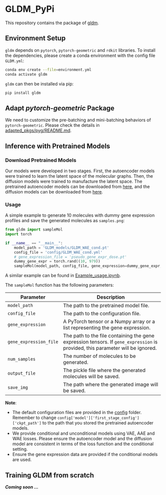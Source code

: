 # GLDM_PyPi

This repository contains the package of [gldm](https://pypi.org/project/gldm/). 

## Environment Setup

`gldm` depends on `pytorch`, `pytorch-geometric` and `rdkit` libraries. To install the dependencies, please create a conda environment with the config file `GLDM.yml`:

```bash
conda env create --file=environment.yml
conda activate gldm
```

`gldm` can then be installed via pip:

```bash
pip install gldm
```

## Adapt *pytorch-geometric* Package

We need to customize the pre-batching and mini-batching behaviors of `pytorch-geometric`. Please check the details in [adapted_pkgs/pyg/README.md](adapted_pkgs/pyg/README.md).

## Inference with Pretrained Models

### Download Pretrained Models

Our models were developed in two stages. First, the autoencoder models were trained to learn the latent space of the molecular graphs. Then, the diffusion models were trained to manufacture the latent space. The pretrained autoencoder models can be downloaded from [here](https://zenodo.org/records/10782445), and the diffusion models can be downloaded from [here](https://zenodo.org/records/10782451).


### Usage

A simple example to generate 10 molecules with dummy gene expression profiles and save the generated molecules as `samples.png`:

```python
from gldm import sampleMol
import torch

if __name__ == "__main__":
    model_path = 'GLDM_models/GLDM_WAE_cond.pt'
    config_file = 'config/GLDM_WAE_cond.yml'
    # gene_expression_file = 'pseudo_gene_expr_dose.pt'
    dummy_gene_expr = torch.rand((10, 979))
    sampleMol(model_path, config_file, gene_expression=dummy_gene_expr, num_samples=10, output_file='samples.pkl', save_img='samples.png')
```
A similar example can be found in [Example_usage.ipynb](Example_usage.ipynb).

The `sampleMol` function has the following parameters:

| Parameter | Description |
| --- | --- |
| `model_path` | The path to the pretrained model file. |
| `config_file` | The path to the configuration file. |
| `gene_expression` | A PyTorch tensor or a Numpy array or a list representing the gene expression. |
| `gene_expression_file` | The path to the file containing the gene expression tensors. If `gene_expression` is provided, this parameter will be ignored. |
| `num_samples` | The number of molecules to be generated. |
| `output_file` | The pickle file where the generated molecules will be saved. |
| `save_img` | The path where the generated image will be saved. |

**Note**: 
- The default configuration files are provided in the [config](config) folder. Remember to change `config['model']['first_stage_config']['ckpt_path']` to the path that you stored the pretrained autoencoder models.
- We provide conditional and unconditional models using VAE, AAE and WAE losses. Please ensure the autoencoder model and the diffusion model are consistent in terms of the loss function and the conditional setting.
- Ensure the gene expression data are provided if the conditional models are used. 

## Training GLDM from scratch

***Coming soon ...***